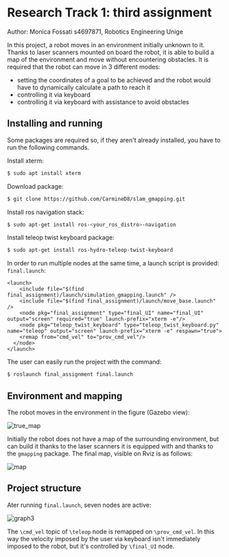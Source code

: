 # Research Track 1: third assignment 
Author: Monica Fossati s4697871, Robotics Engineering Unige

In this project, a robot moves in an environment initially unknown to it. Thanks to laser scanners mounted on board the robot, it is able to build a map of the environment and move without encountering obstacles.
It is required that the robot can move in 3 different modes:
*  setting the coordinates of a goal to be achieved and the robot would have to dynamically calculate a path to reach it 
*  controlling it via keyboard 
*  controlling it via keyboard with assistance to avoid obstacles

## Installing and running
Some packages are required so, if they aren't already installed, you have to run the following commands.

Install xterm:
```bash
$ sudo apt install xterm
```
Download package:
```bash
$ git clone https://github.com/CarmineD8/slam_gmapping.git
```
Install ros navigation stack:
```bash
$ sudo apt-get install ros-<your_ros_distro>-navigation
```
Install teleop twist keyboard package:
```bash
$ sudo apt-get install ros-hydro-teleop-twist-keyboard
```
In order to run multiple nodes at the same time, a launch script is provided:
```final.launch```:
```
<launch>
    <include file="$(find final_assignment)/launch/simulation_gmapping.launch" />
    <include file="$(find final_assignment)/launch/move_base.launch" />
    <node pkg="final_assignment" type="final_UI" name="final_UI" output="screen" required="true" launch-prefix="xterm -e"/>
    <node pkg="teleop_twist_keyboard" type="teleop_twist_keyboard.py" name="teleop" output="screen" launch-prefix="xterm -e" respawn="true">
    <remap from="cmd_vel" to="prov_cmd_vel"/>
  </node>
</launch>
```
The user can easily run the project with the command:
```bash
$ roslaunch final_assignment final.launch 
```
## Environment and mapping
The robot moves in the environment in the figure (Gazebo view):

![true_map](https://user-images.githubusercontent.com/62377263/148927975-c272cc18-bd40-4af4-822e-f6440199b8a9.JPG)

Initially the robot does not have a map of the surrounding environment, but can build it thanks to the laser scanners it is equipped with and thanks to the ```gmapping``` package.
The final map, visible on Rviz is as follows:

![map](https://user-images.githubusercontent.com/62377263/148928409-d8d45436-5e83-4284-8f01-b21346316c74.JPG)

## Project structure
Ater running ```final.launch```, seven nodes are active:

![graph3](https://user-images.githubusercontent.com/62377263/148929443-39082c28-c785-43f7-88e0-f35ff369175c.JPG)

The ```\cmd_vel``` topic of ```\teleop``` node is remapped on ```\prov_cmd_vel```. In this way the velocity imposed by the user via keyboard isn't immediately imposed to the robot, but it's controlled by ```\final_UI``` node.




